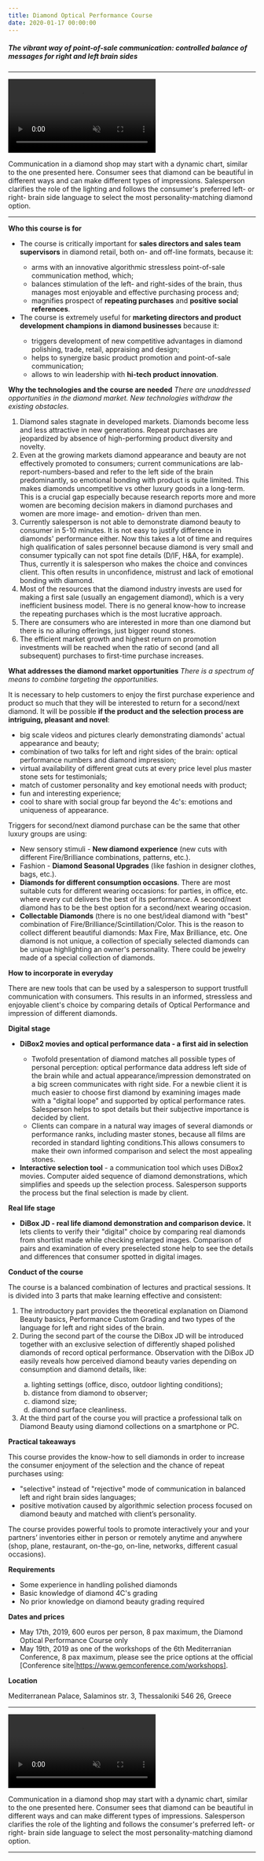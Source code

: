 ```yaml
---
title: Diamond Optical Performance Course
date: 2020-01-17 00:00:00
---
```


##### The vibrant way of point-of-sale communication: controlled balance of messages for right and left brain sides

---

<video autoplay loop muted playsinline src="https://files-cdn.cutwise.com/workshop/Triangular-proximity-2019-05-14_for-presentation3_1.mp4"></video>

Communication in a diamond shop may start with a dynamic chart, similar to the one presented here. Consumer sees that diamond can be beautiful in different ways and can make different types of impressions.
Salesperson clarifies the role of the lighting and follows the consumer's preferred left- or right- brain side language to select the most personality-matching diamond option.

---


**Who this course is for**
<ul type="disc" class="custom-full-program-padding">
  <li>The course is critically important for <b>sales directors and sales team supervisors</b> in diamond retail, both on- and off-line formats, because it:</li>
  <ul type="circle">
    <li>arms with an innovative algorithmic stressless point-of-sale communication method, which;</li>
    <li>balances stimulation of the left- and right-sides of the brain, thus manages most enjoyable and effective purchasing process and;</li>
    <li>magnifies prospect of <b>repeating purchases</b> and <b>positive social references</b>.</li>
  </ul>
  <li>The course is extremely useful for <b>marketing directors and product development champions in diamond businesses</b> because it:</li>
    <ul type="circle">
      <li>triggers development of new competitive advantages in diamond polishing, trade, retail, appraising and design;</li>
      <li>helps to synergize basic product promotion and point-of-sale communication;</li>
      <li>allows to win leadership with <b>hi-tech product innovation</b>.</li>
    </ul>
</ul>

**Why the technologies and the course are needed**
_There are unaddressed opportunities in the diamond market. New technologies withdraw the existing obstacles._

1. Diamond sales stagnate in developed markets. Diamonds become less and less attractive in new generations. Repeat purchases are jeopardized by absence of high-performing product diversity and novelty.
2. Even at the growing markets diamond appearance and beauty are not effectively promoted to consumers; current communications are lab-report-numbers-based and refer to the left side of the brain predominantly, so emotional bonding with product is quite limited. This makes diamonds uncompetitive vs other luxury goods in a long-term. This is a crucial gap especially because research reports more and more women are becoming decision makers in diamond purchases and women are more image- and emotion- driven  than men.
3. Currently salesperson is not able to demonstrate diamond beauty to consumer in 5-10 minutes. It is not easy to justify difference in diamonds' performance either. Now this takes a lot of time and requires high qualification of sales personnel because diamond is very small and consumer typically can not spot fine details (D/IF, H&A, for example). Thus, currently it is salesperson who makes the choice and convinces client. This often results in unconfidence, mistrust and lack of emotional bonding with diamond.
4. Most of the resources that the diamond industry invests are used for making a first sale (usually an engagement diamond), which is a very inefficient business model. There is no general know-how to increase the repeating purchases which is the most lucrative approach.
5. There are consumers who are interested in more than one diamond but there is no alluring offerings, just bigger round stones.
6. The efficient market growth and highest return on promotion investments will be reached when the ratio of second (and all subsequent) purchases to first-time purchase increases.

**What addresses the diamond market opportunities**
_There is a spectrum of means to combine targeting the opportunities._

It is necessary to help customers to enjoy the first purchase experience and product so much that they will be interested to return for a second/next diamond. It will be possible **if the product and the selection process are intriguing, pleasant and novel**:

* big scale videos and pictures clearly demonstrating diamonds' actual appearance and beauty;
* combination of two talks for left and right sides of the brain: optical performance numbers and diamond impression;
* virtual availability of different great cuts at every price level plus master stone sets for testimonials;
* match of customer personality and key emotional needs with product;
* fun and interesting experience;
* cool to share with social group far beyond the 4c's: emotions and uniqueness of appearance.

Triggers for second/next diamond purchase can be the same that other luxury groups are using:

* New sensory stimuli - **New diamond experience** (new cuts with different Fire/Brilliance combinations, patterns, etc.).
* Fashion - **Diamond Seasonal Upgrades** (like fashion in designer clothes, bags, etc.).
* **Diamonds for different consumption occasions**. There are most suitable cuts for different wearing occasions: for parties, in office, etc. where every cut delivers the best of its performance. A second/next diamond has to be the best option for a second/next wearing occasion.
* **Collectable Diamonds** (there is no one best/ideal diamond with "best" combination of Fire/Brilliance/Scintillation/Color. This is the reason to collect different beautiful diamonds: Max Fire, Max Brilliance, etc. One diamond is not unique, a collection of specially selected diamonds can be unique highlighting an owner's personality. There could be jewelry made of a special collection of diamonds.

**How to incorporate in everyday**

There are new tools that can be used by a salesperson to support trustfull communication with consumers. This results in an informed, stressless and enjoyable client's choice by comparing details of Optical Performance and impression of different diamonds.

**Digital stage**

<ul type="disc" class="custom-full-program-padding">
  <li><b>DiBox2 movies and optical performance data - a first aid in selection</b></li>
  <ul type="circle">
    <li>Twofold presentation of diamond matches all possible types of personal perception: optical performance data address left side of the brain while and actual appearance/impression demonstrated on a big screen communicates with right side. For a newbie client it is much easier to choose first diamond by examining images made with a "digital loope" and supported by optical performance rates. Salesperson helps to spot details but their subjective importance is decided by client.</li>
    <li>Clients can compare in a natural way images of several diamonds or performance ranks, including master stones, because all films are recorded in standard lighting conditions.This allows consumers to make their own informed comparison and select the most appealing stones.</li>
  </ul>
  <li><b>Interactive selection tool</b> - a communication tool which uses DiBox2 movies. Computer aided sequence of diamond demonstrations, which simplifies and speeds up the selection process. Salesperson supports the process but the final selection is made by client.</li>
</ul>

**Real life stage**
<ul type="disc" class="custom-full-program-padding">
  <li><b>DiBox JD - real life diamond demonstration and comparison device.</b> It lets clients to verify their "digital" choice by comparing real diamonds from shortlist made while checking enlarged images. Comparison of pairs and examination of every preselected stone help to see the details and differences that consumer spotted in digital images.</li>
</ul>

**Conduct of the course**

The course is a balanced combination of lectures and practical sessions. It is divided into 3 parts that make learning effective and consistent:

<ol class="custom-full-program-padding">
  <li>The introductory part provides the theoretical explanation on Diamond Beauty basics,  Performance Custom Grading and two types of the language for left and right sides of the brain.</li>
  <li>During the second part of the course the DiBox JD will be introduced together with an exclusive selection of differently shaped polished diamonds of record optical performance. Observation with the DiBox JD easily reveals how perceived diamond beauty varies depending on consumption and diamond details, like:</li>
  <ol type="a">
    <li>lighting settings (office, disco, outdoor lighting conditions);</li>
    <li>distance from diamond to observer;</li>
    <li>diamond size;</li>
    <li>diamond surface cleanliness.</li>
  </ol>
  <li>At the third part of the course you will practice a professional talk on Diamond Beauty using diamond collections on a smartphone or PC.</li>
</ol>

**Practical takeaways**

This course provides the know-how to sell diamonds in order to increase the consumer enjoyment of the selection and the chance of repeat purchases using:

* "selective" instead of "rejective" mode of communication in balanced left and right brain sides languages;
* positive motivation caused by algorithmic selection process focused on diamond beauty and matched with client’s personality.

The course provides powerful tools to promote interactively your and your partners’ inventories either in person or remotely anytime and anywhere (shop, plane, restaurant, on-the-go, on-line, networks, different casual occasions).

**Requirements**

* Some experience in handling polished diamonds
* Basic knowledge of diamond 4C's  grading
* No prior knowledge on diamond beauty grading required

**Dates and prices**

* May 17th, 2019, 600 euros per person, 8 pax maximum, the Diamond Optical Performance Course only
* May 19th, 2019 as one of the workshops of the 6th Mediterranian Conference, 8 pax maximum, please see the price options at the official [Conference site|https://www.gemconference.com/workshops].

**Location**

Mediterranean Palace, Salaminos str. 3, Thessaloniki 546 26, Greece

---

<video autoplay loop muted playsinline src="https://files-cdn.cutwise.com/workshop/Triangular-proximity-2019-05-14_for-presentation3_1.mp4"></video>

Communication in a diamond shop may start with a dynamic chart, similar to the one presented here. Consumer sees that diamond can be beautiful in different ways and can make different types of impressions.
Salesperson clarifies the role of the lighting and follows the consumer's preferred left- or right- brain side language to select the most personality-matching diamond option.

---



